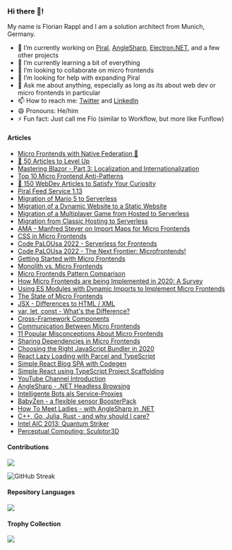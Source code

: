 ### Hi there 👋!

My name is Florian Rappl and I am a solution architect from Munich, Germany.

- 🔭 I’m currently working on [Piral](https://github.com/smapiot/piral), [AngleSharp](https://github.com/AngleSharp/AngleSharp), [Electron.NET](https://github.com/ElectronNET/Electron.NET), and a few other projects
- 🌱 I’m currently learning a bit of everything
- 👯 I’m looking to collaborate on micro frontends
- 🤔 I’m looking for help with expanding Piral
- 💬 Ask me about anything, especially as long as its about web dev or micro frontends in particular
- 📫 How to reach me: [Twitter](https://twitter.com/FlorianRappl) and [LinkedIn](https://www.linkedin.com/in/florian-rappl/)
- 😄 Pronouns: He/him
- ⚡ Fun fact: Just call me Flo (similar to Workflow, but more like Funflow)

#### Articles

<!-- ARTICLES:START -->
- [Micro Frontends with Native Federation 🍿](https://dev.to/florianrappl/micro-frontends-with-native-federation-56j4)
- [🧠 50 Articles to Level Up](https://dev.to/florianrappl/50-articles-to-level-up-d7)
- [Mastering Blazor - Part 3: Localization and Internationalization](https://dev.to/florianrappl/mastering-blazor-part-3-localization-and-internationalization-o2a)
- [Top 10 Micro Frontend Anti-Patterns](https://dev.to/florianrappl/top-10-micro-frontend-anti-patterns-3809)
- [🤯 150 WebDev Articles to Satisfy Your Curiosity](https://dev.to/florianrappl/150-articles-to-satisfy-your-curiosity-3c22)
- [Piral Feed Service 1.13](https://dev.to/smapiot/piral-feed-service-113-43lk)
- [Migration of Mario 5 to Serverless](https://dev.to/florianrappl/migration-of-mario-5-to-serverless-b00)
- [Migration of a Dynamic Website to a Static Website](https://dev.to/florianrappl/migration-of-a-dynamic-website-to-a-static-website-iaj)
- [Migration of a Multiplayer Game from Hosted to Serverless](https://dev.to/florianrappl/migration-of-a-multiplayer-game-from-hosted-to-serverless-2c6o)
- [Migration from Classic Hosting to Serverless](https://dev.to/florianrappl/migration-from-classic-hosting-to-serverless-3pkh)
- [AMA - Manfred Steyer on Import Maps for Micro Frontends](https://dev.to/smapiot/ama-manfred-steyer-on-import-maps-for-micro-frontends-1mfo)
- [CSS in Micro Frontends](https://dev.to/florianrappl/css-in-micro-frontends-4jai)
- [Code PaLOUsa 2022 - Serverless for Frontends](https://www.youtube.com/watch?v=Rd_O-3yrIbI)
- [Code PaLOUsa 2022 - The Next Frontier: Microfrontends!](https://www.youtube.com/watch?v=nq-0uNd9dv0)
- [Getting Started with Micro Frontends](https://microfrontends.hashnode.dev/getting-started-with-micro-frontends)
- [Monolith vs. Micro Frontends](https://blog.bitsrc.io/monolith-vs-micro-frontend-e6e9772a068b?source=rss-2ecc4ad18c41------2)
- [Micro Frontends Pattern Comparison](https://blog.bitsrc.io/microfrontend-pattern-comparison-c50a9d2e4172?source=rss-2ecc4ad18c41------2)
- [How Micro Frontends are being Implemented in 2020: A Survey](https://blog.bitsrc.io/microfrontends-survey-evaluation-d2af7eade306?source=rss-2ecc4ad18c41------2)
- [Using ES Modules with Dynamic Imports to Implement Micro Frontends](https://blog.bitsrc.io/using-es-modules-with-dynamic-imports-to-implement-micro-frontends-7c840a38890e?source=rss-2ecc4ad18c41------2)
- [The State of Micro Frontends](https://blog.bitsrc.io/state-of-micro-frontends-9c0c604ed13a?source=rss-2ecc4ad18c41------2)
- [JSX - Differences to HTML / XML](https://www.youtube.com/watch?v=UkIHtVA5DLY)
- [var, let, const - What&#39;s the Difference?](https://www.youtube.com/watch?v=raMuOrtq7Ds)
- [Cross-Framework Components](https://blog.bitsrc.io/cross-framework-components-8439d58342e5?source=rss-2ecc4ad18c41------2)
- [Communication Between Micro Frontends](https://blog.bitsrc.io/communication-between-micro-frontends-67a745c6cfbe?source=rss-2ecc4ad18c41------2)
- [11 Popular Misconceptions About Micro Frontends](https://blog.bitsrc.io/11-popular-misconceptions-about-micro-frontends-d5daecc92efb?source=rss-2ecc4ad18c41------2)
- [Sharing Dependencies in Micro Frontends](https://blog.bitsrc.io/sharing-dependencies-in-micro-frontends-9da142296a2b?source=rss-2ecc4ad18c41------2)
- [Choosing the Right JavaScript Bundler in 2020](https://blog.bitsrc.io/choosing-the-right-javascript-bundler-in-2020-f9b1eae0d12b?source=rss-2ecc4ad18c41------2)
- [React Lazy Loading with Parcel and TypeScript](https://www.youtube.com/watch?v=hCAQ8p2Nz2Q)
- [Simple React Blog SPA with Codegen](https://www.youtube.com/watch?v=QQx8xawxFK0)
- [Simple React using TypeScript Project Scaffolding](https://www.youtube.com/watch?v=03Ox-5upDnA)
- [YouTube Channel Introduction](https://www.youtube.com/watch?v=ju-tmz-hHAY)
- [AngleSharp - .NET Headless Browsing](https://www.youtube.com/watch?v=DJPxfqbW4io)
- [Intelligente Bots als Service-Proxies](https://www.youtube.com/watch?v=tuTE1ZfNJqs)
- [BabyZen - a flexible sensor BoosterPack](https://www.youtube.com/watch?v=rDmWxBHy6Jg)
- [How To Meet Ladies - with AngleSharp in .NET](https://www.youtube.com/watch?v=f3wl8Ljzllo)
- [C++, Go, Julia, Rust - and why should I care?](https://www.youtube.com/watch?v=JODD3B3E1KY)
- [Intel AIC 2013: Quantum Striker](https://www.youtube.com/watch?v=sF8cNtpnGuM)
- [Perceptual Computing: Sculptor3D](https://www.youtube.com/watch?v=P7ItsRi-WjU)
<!-- ARTICLES:END -->

#### Contributions

![](https://github-readme-stats.vercel.app/api?username=FlorianRappl&hide_title=true&show_icons=true&theme=flat&include_all_commits=true)

![GitHub Streak](https://streak-stats.demolab.com/?user=FlorianRappl&theme=default)

#### Repository Languages

![](https://github-readme-stats.vercel.app/api/top-langs/?username=FlorianRappl&hide_title=true&layout=compact&theme=flat)

#### Trophy Collection

![](https://github-profile-trophy.vercel.app/?username=FlorianRappl&theme=react)
